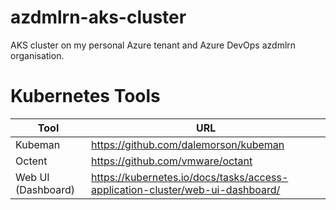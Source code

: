 # azdmlrn-aks-cluster
AKS cluster on my personal Azure tenant and Azure DevOps azdmlrn organisation.

# Kubernetes Tools
| Tool | URL |
| --- | --- |
| Kubeman | https://github.com/dalemorson/kubeman |
| Octent | https://github.com/vmware/octant |
| Web UI (Dashboard) | https://kubernetes.io/docs/tasks/access-application-cluster/web-ui-dashboard/ |